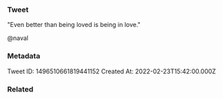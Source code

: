 ### Tweet
"Even better than being loved is being in love."

@naval

### Metadata
Tweet ID: 1496510661819441152
Created At: 2022-02-23T15:42:00.000Z

### Related

